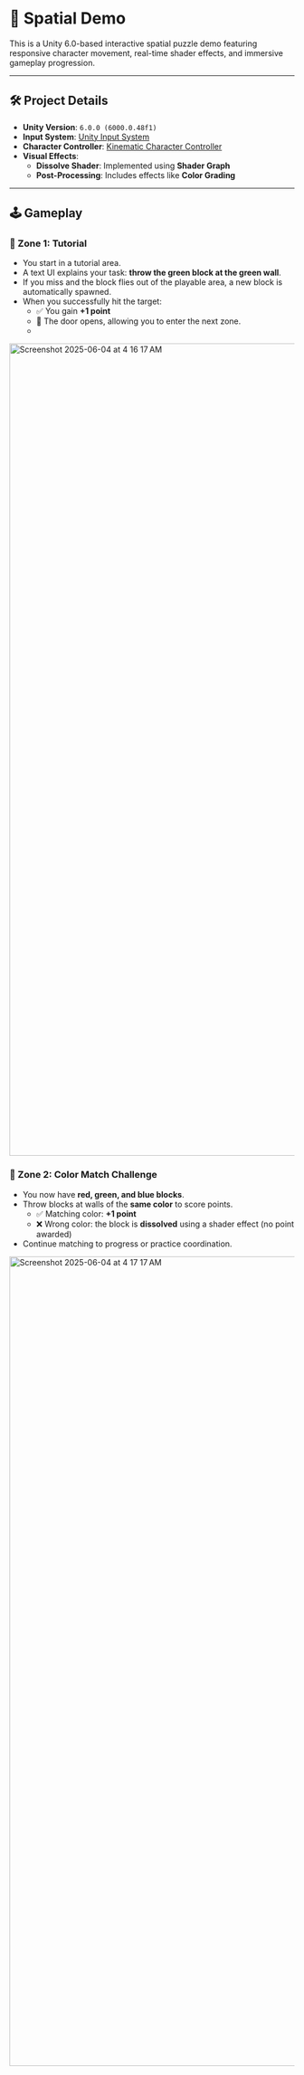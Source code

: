 # 🌌 Spatial Demo

This is a Unity 6.0-based interactive spatial puzzle demo featuring responsive character movement, real-time shader effects, and immersive gameplay progression.

---

## 🛠️ Project Details

- **Unity Version**: `6.0.0 (6000.0.48f1)`
- **Input System**: [Unity Input System](https://docs.unity3d.com/Packages/com.unity.inputsystem@1.0/manual/index.html)
- **Character Controller**: [Kinematic Character Controller](https://assetstore.unity.com/packages/tools/physics/kinematic-character-controller-99131)
- **Visual Effects**:
  - **Dissolve Shader**: Implemented using **Shader Graph**
  - **Post-Processing**: Includes effects like **Color Grading**

---

## 🕹️ Gameplay

### 🔰 Zone 1: Tutorial

- You start in a tutorial area.
- A text UI explains your task: **throw the green block at the green wall**.
- If you miss and the block flies out of the playable area, a new block is automatically spawned.
- When you successfully hit the target:
  - ✅ You gain **+1 point**
  - 🚪 The door opens, allowing you to enter the next zone.
  - 
<img width="1437" alt="Screenshot 2025-06-04 at 4 16 17 AM" src="https://github.com/user-attachments/assets/6752e573-e08d-412e-b7ed-d8d6d60384fd" />

### 🎯 Zone 2: Color Match Challenge

- You now have **red, green, and blue blocks**.
- Throw blocks at walls of the **same color** to score points.
  - ✅ Matching color: **+1 point**
  - ❌ Wrong color: the block is **dissolved** using a shader effect (no point awarded)
- Continue matching to progress or practice coordination.
  
<img width="1432" alt="Screenshot 2025-06-04 at 4 17 17 AM" src="https://github.com/user-attachments/assets/035b2c70-1983-41a4-9294-d29119bd4e50" />

